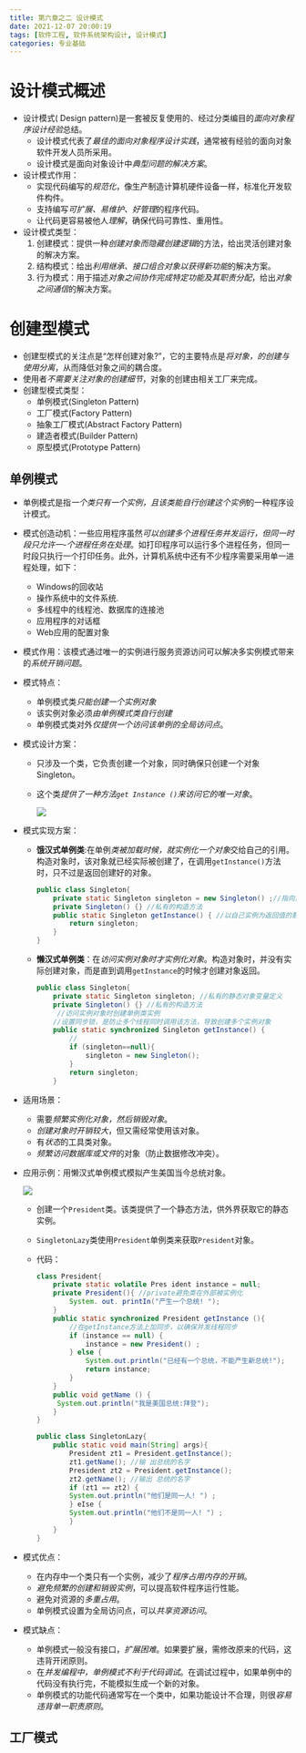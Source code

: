 ```yaml
---
title: 第六章之二 设计模式
date: 2021-12-07 20:00:19
tags: [软件工程, 软件系统架构设计, 设计模式]
categories: 专业基础
---
```


# 设计模式概述

* 设计模式( Design pattern)是一套被反复使用的、经过分类编目的*面向对象程序设计经验*总结。
  * 设计模式代表了*最佳的面向对象程序设计实践*，通常被有经验的面向对象软件开发人员所采用。
  * 设计模式是面向对象设计中*典型问题的解决方案*。
* 设计模式作用：
  * 实现代码编写的*规范化*，像生产制造计算机硬件设备一样，标准化开发软件构件。
  * 支持编写*可扩展、易维护、好管理*的程序代码。
  * 让代码更容易被他人*理解*，确保代码可靠性、重用性。
* 设计模式类型：
  1. 创建模式：提供一种*创建对象而隐藏创建逻辑*的方法，给出灵活创建对象的解决方案。
  2. 结构模式：给出*利用继承、接口组合对象以获得新功能*的解决方案。
  3. 行为模式：用于描述*对象之间协作完成特定功能及其职责分配*，给出*对象之间通信*的解决方案。

# 创建型模式

* 创建型模式的关注点是“怎样创建对象?”，它的主要特点是*将对象，的创建与使用分离*，从而降低对象之间的耦合度。
* 使用者*不需要关注对象的创建细节*，对象的创建由相关工厂来完成。
* 创建型模式类型：
  * 单例模式(Singleton Pattern)
  * 工厂模式(Factory Pattern)
  * 抽象工厂模式(Abstract Factory Pattern)
  * 建造者模式(Builder Pattern)
  * 原型模式(Prototype Pattern)

## 单例模式

* 单例模式是指*一个类只有一个实例，且该类能自行创建这个实例*的一种程序设计模式。

* 模式创造动机：一些应用程序虽然*可以创建多个进程任务并发运行，但同一时段只允许一-个进程任务在处理*。如打印程序可以运行多个进程任务，但同一时段只执行一个打印任务。此外，计算机系统中还有不少程序需要采用单一进程处理，如下：

  * Windows的回收站
  * 操作系统中的文件系统.
  * 多线程中的线程池、数据库的连接池
  * 应用程序的对话框
  * Web应用的配置对象

* 模式作用：该模式通过唯一的实例进行服务资源访问可以解决多实例模式带来的*系统开销问题*。

* 模式特点：

  * 单例模式类*只能创建一个实例对象*
  * 该实例对象必须*由单例模式类自行创建*
  * 单例模式类对外*仅提供一个访问该单例的全局访问点*。

* 模式设计方案：

  * 只涉及一个类，它负责创建一个对象，同时确保只创建一个对象Singleton。

  * 这个类*提供了一种方法`get Instance ()`来访问它的唯一对象*。

    ![](https://zjpicture.oss-cn-beijing.aliyuncs.com/img/20211207211858.png)

* 模式实现方案：

  * **饿汉式单例类**:在单例*类被加载时候，就实例化一个对象*交给自己的引用。构造对象时，该对象就已经实际被创建了，在调用`getInstance()`方法时，只不过是返回创建好的对象。

    ```java
    public class Singleton{
    	private static Singleton singleton = new Singleton() ;//指向自己实例的私有静态引用
    	private Singleton() {} //私有的构造方法
    	public static Singleton getInstance() { //以自己实例为返回值的静态公有方法
    		return singleton; 
        }
    }
    ```

  * **懒汉式单例类**：在*访问实例对象时才实例化对象*。构造对象时，并没有实际创建对象，而是直到调用`getInstance`的时候才创建对象返回。

    ```java
    public class Singleton{
    	private static Singleton singleton; //私有的静态对象变量定义
    	private Singleton() {} //私有的构造方法
         //访问实例对象时创建单例类实例
        //设置同步锁，是防止多个线程同时调用该方法，导致创建多个实例对象
    	public static synchronized Singleton getInstance() {
            //
    		if (singleton==null){ 
                singleton = new Singleton(); 
            }
    		return singleton; 
        }
    ```

* 适用场景：

  * 需要*频繁实例化对象，然后销毁对象*。
  * *创建对象时开销较大*，但又需经常使用该对象。
  * 有*状态*的工具类对象。
  * *频繁访问数据库或文件*的对象（防止数据修改冲突）。

* 应用示例：用懒汉式单例模式模拟产生美国当今总统对象。

  ![](https://zjpicture.oss-cn-beijing.aliyuncs.com/img/20211207214147.png)

  * 创建一个`President`类。该类提供了一个静态方法，供外界获取它的静态实例。

  * `SingletonLazy`类使用`President`单例类来获取`President`对象。

  * 代码：

    ```java
    class President{
        private static volatile Pres ident instance = null;
        private President(){ //private避免类在外部被实例化
        	System. out. printIn("产生一个总统! ");
        }
        public static synchronized President getInstance (){
            //在getInstance方法上加同步，以确保并发线程同步
            if (instance == null) {
            	instance = new President() ;
            } else {
            	System.out.println("已经有一个总统，不能产生新总统!");
            	return instance;
            }
        }	
        public void getName () {
       	 System.out.println("我是美国总统:拜登");
        }
    }
    
    public class SingletonLazy{
        public static void main(String] args){
            President zt1 = President.getInstance();
            zt1.getName(); //输 出总统的名字
            President zt2 = President.getInstance();
            zt2.getName(); //输出 总统的名字
            if (zt1 == zt2) {
            System.out.println("他们是同一人! ") ;
            } eIse {
            System.out.println("他们不是同一人! ") ;
        	}
        }
    }
    ```

* 模式优点：
  * 在内存中一个类只有一个实例，减少了*程序占用内存的开销*。
  * *避免频繁的创建和销毁实例*，可以提高软件程序运行性能。
  * 避免对资源的*多重占用*。
  * 单例模式设置为全局访问点，可以*共享资源访问*。
* 模式缺点：
  * 单例模式一般没有接口，*扩展困难*。如果要扩展，需修改原来的代码，这违背开闭原则。
  * 在*并发编程中，单例模式不利于代码调试*。在调试过程中，如果单例中的代码没有执行完，不能模拟生成一个新的对象。
  * 单例模式的功能代码通常写在一个类中，如果功能设计不合理，则很*容易违背单一职责原则*。

## 工厂模式



